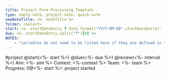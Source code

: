 ```yaml
---
title: Project Form Processing Template
type: empty-note, project-note, quick-note
newNoteTitle: <%- noteTitle %>
folder: <select>
start: <%- startDateEntry ? date.format("YYYY-MM-DD",startDateEntry): '' %> 
due: <%- startDateEntry.split("T")[0] %>
NOTES: 
	- "variables do not need to be listed here if they are defined in the form field keys. only change the name and redefine them here if you need to adjust the response in some way"
---
```

#project @start(<%- start  %>) @due(<%- due %>) @review(<%- interval %>)
Aim: <%- aim %>
Context: <%-context %>
Team: <%- team %>
Progress: 0@<%- start %>: project started
